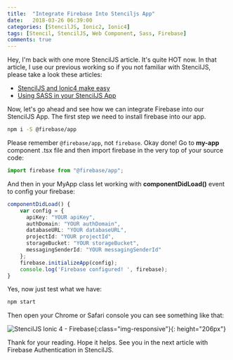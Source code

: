 ```yaml
---
title:  "Integrate Firebase Into Stenciljs App"
date:   2018-03-26 06:39:00
categories: [StencilJS, Ionic2, Ionic4]
tags: [Stencil, StencilJS, Web Component, Sass, Firebase]
comments: true
---
```


Hey, I'm back with one more StencilJS article. It's quite HOT now. In that article, I use our previous working so if you not familiar with StencilJS, please take a look these articles:

- [StencilJS and Ionic4 make easy][stenciljs-and-ionic4-make-easy]
- [Using SASS in your StencilJS App][using-sass-with-your-stenciljs]

Now, let's go ahead and see how we can integrate Firebase into our StencilJS App. The first step we need to install firebase into our app. 

```bash
npm i -S @firebase/app
```

Please remember `@firebase/app`, not `firebase`. Okay done! Go to **my-app** component .tsx file and then import firebase in the very top of your source code:

```typescript
import firebase from "@firebase/app";
```

And then in your MyApp class let working with **componentDidLoad()** event to config your firebase:

```typescript
componentDidLoad() {
    var config = {
      apiKey: "YOUR apiKey",
      authDomain: "YOUR authDomain",
      databaseURL: "YOUR databaseURL",
      projectId: "YOUR projectId",
      storageBucket: "YOUR storageBucket",
      messagingSenderId: "YOUR messagingSenderId"
    };
    firebase.initializeApp(config);
    console.log('Firebase configured! ', firebase);
}
```

Yes, now just test what we have:

```bash
npm start
```

Then open your Chrome or Safari console you can see something like that:

![StencilJS Ionic 4 - Firebase](https://www.xmobe.com/wp-content/uploads/2018/03/Screen-Shot-2018-03-26-at-10.56.31-AM-1024x371.png){:class="img-responsive"}{: height="206px"}

Thank for your reading. Hope it helps. See you in the next article with Firebase Authentication in StencilJS.

[using-sass-with-your-stenciljs]: https://www.xmobe.com/stenciljs/using-sass-in-your-stenciljs-app/
[stenciljs-and-ionic4-make-easy]: https://www.xmobe.com/ionic/stenciljs-and-ionic4-make-easy/